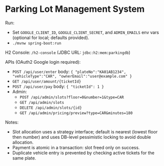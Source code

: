 # Parking Lot Management System

Run:
- Set `GOOGLE_CLIENT_ID`, `GOOGLE_CLIENT_SECRET`, and `ADMIN_EMAILS` env vars (optional for local; defaults provided).
- `./mvnw spring-boot:run`

H2 Console: `/h2-console` (JDBC URL: `jdbc:h2:mem:parkingdb`)

APIs (OAuth2 Google login required):
- `POST /api/user/enter` body: `{ "plateNo":"KA01AB1234", "vehicleType":"CAR", "ownerEmail":"user@example.com" }`
- `GET /api/user/amount/{ticketId}`
- `POST /api/user/pay` body: `{ "ticketId": 1 }`
- Admin:
  - `POST /api/admin/slots?floor=0&number=1&type=CAR`
  - `GET /api/admin/slots`
  - `DELETE /api/admin/slots/{id}`
  - `GET /api/admin/pricing/preview?type=CAR&minutes=180`

Notes:
- Slot allocation uses a strategy interface; default is nearest (lowest floor then number) and uses DB-level pessimistic locking to avoid double allocation.
- Payment is atomic in a transaction: slot freed only on success.
- Duplicate vehicle entry is prevented by checking active tickets for the same plate.